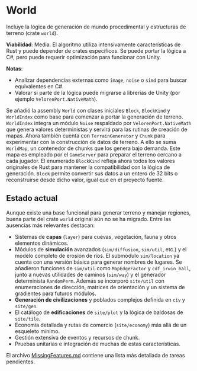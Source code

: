 # World

Incluye la lógica de generación de mundo procedimental y estructuras de terreno (crate `world`).

**Viabilidad**: Media. El algoritmo utiliza intensivamente características de Rust y puede depender de crates específicos. Se puede portar la lógica a C#, pero puede requerir optimización para funcionar con Unity.

**Notas**:
- Analizar dependencias externas como `image`, `noise` o `simd` para buscar equivalentes en C#.
- Valorar si parte de la lógica puede migrarse a librerías de Unity (por ejemplo `VelorenPort.NativeMath`).

Se añadió la assembly `World` con clases iniciales `Block`, `BlockKind` y `WorldIndex` como base para comenzar a portar la generación de terreno. `WorldIndex` integra un módulo `Noise` respaldado por `VelorenPort.NativeMath` que genera valores deterministas y servirá para las rutinas de creación de mapas. Ahora también cuenta con `TerrainGenerator` y `Chunk` para experimentar con la construcción de datos de terreno. A ello se suma `WorldMap`, un contenedor de chunks que los genera bajo demanda. Este mapa es empleado por el `GameServer` para preparar el terreno cercano a cada jugador. El enumerado `BlockKind` refleja ahora todos los valores originales de Rust para mantener la compatibilidad con la lógica de generación. `Block` permite convertir sus datos a un entero de 32 bits o reconstruirse desde dicho valor, igual que en el proyecto fuente.

## Estado actual

Aunque existe una base funcional para generar terreno y manejar regiones, buena
parte del crate `world` original aún no se ha migrado. Entre las ausencias más
relevantes destacan:

- Sistemas de **capas** (`layer`) para cuevas, vegetación, fauna y otros
  elementos dinámicos.
- Módulos de **simulación** avanzados (`sim/diffusion`, `sim/util`, etc.) y el
  modelo completo de erosión de ríos. El submódulo `sim/location` ya cuenta con
  una versión básica para generar nombres de lugares. Se añadieron funciones de
  `sim/util` como `MapEdgeFactor` y `cdf_irwin_hall`, junto a nuevas utilidades
  de caminos (`sim/way`) y el generador determinista `RandomPerm`. Además se
  incorporó `site/util` con enumeraciones de dirección, matrices de orientación
  y un sistema de gradientes para futuros módulos.
- **Generación de civilizaciones** y poblados complejos definida en `civ` y
  `site/gen`.
- El catálogo de **edificaciones** de `site/plot` y la lógica de baldosas de
  `site/tile`.
- Economía detallada y rutas de comercio (`site/economy`) más allá de un
  esqueleto mínimo.
- Gestión extensiva de eventos y recursos de chunk.
- Pruebas unitarias e integración de muchas de estas características.

El archivo [MissingFeatures.md](MissingFeatures.md) contiene una lista más
detallada de tareas pendientes.


